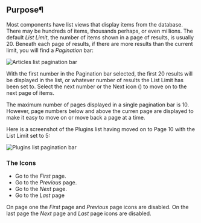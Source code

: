 <!-- Filename: Help6.x:List_Pagination / Display title: List Pagination -->

## Purpose¶

Most components have list views that display items from the database. There
may be hundreds of items, thousands perhaps, or even millions. The default
*List Limit*, the number of items shown in a page of results, is usually 20.
Beneath each page of results, if there are more results than the current limit,
you will find a *Pagination* bar:

![Articles list pagination bar](../../../en/images/common-elements/articles-list-pagination-bar.png)

With the first number in the Pagination bar selected, the first 20 results will
be displayed in the list, or whatever number of results the List Limit has been
set to. Select the next number or the Next icon
(<span class="icon-angle-right"></span>) to move on to the next page of items.

The maximum number of pages displayed in a single pagination bar is 10.
However, page numbers below and above the curren page are displayed to make
it easy to move on or move back a page at a time.

Here is a screenshot of the Plugins list having moved on to Page 10 with the
List Limit set to 5:

![Plugins list pagination bar](../../../en/images/common-elements/plugins-list-pagination-bar.png)

### The Icons

* <span class="icon-angle-double-left"></span> Go to the *First* page.
* <span class="icon-angle-left"></span> Go to the *Previous* page.
* <span class="icon-angle-right"></span> Go to the *Next* page.
* <span class="icon-angle-double-right"></span> Go to the *Last* page

On page one the *First* page and *Previous* page icons are disabled. On the
last page the *Next* page and *Last* page icons are disabled.
